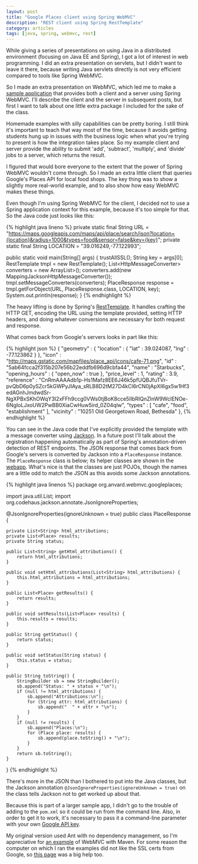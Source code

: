 ```yaml
---
layout: post
title: "Google Places client using Spring WebMVC"
description: "REST client using Spring RestTemplate"
category: articles
tags: [java, spring, webmvc, rest]
---
```


While giving a series of presentations on using Java in a distributed environment
(focusing on Java EE and Spring), I got a lot of interest in web programming. I
did an extra presentation on servlets, but I didn't want to leave it there, because
writing Java servlets directly is not very efficient compared to tools like Spring
WebMVC.

So I made an extra presentation on WebMVC, which led me to make a [sample application][webapp]
that provides both a client and a server using Spring WebMVC. I'll describe the
client and the server in subsequent posts, but first I want to talk about one
little extra package I included for the sake of the class.

Homemade examples with silly capabilities can be pretty boring. I still think it's
important to teach that way most of the time, because it avoids getting students hung
up in issues with the business logic when what you're trying to present is how the
integration takes place. So my example client and server provide the ability to submit
'add', 'subtract', 'multiply', and 'divide' jobs to a server, which returns the result.

I figured that would bore everyone to the extent that the power of Spring WebMVC wouldn't
come through. So I made an extra little client that queries Google's Places API for local
food shops. The key thing was to show a slightly more real-world example, and to also
show how easy WebMVC makes these things.

Even though I'm using Spring WebMVC for the client, I decided not to use a Spring
application context for this example, because it's too simple for that. So the
Java code just looks like this:

{% highlight java lineno %}
    private static final String URL = "https://maps.googleapis.com/maps/api/place/search/json?location={location}&radius=1000&types=food&sensor=false&key={key}";
    private static final String LOCATION = "39.016249,-77.122993";

public static void main(String[] args) {
    trustAllSSL();
    String key = args[0];
    RestTemplate tmpl = new RestTemplate();
    List<HttpMessageConverter<?>> converters = new ArrayList<HttpMessageConverter<?>>();
    converters.add(new MappingJacksonHttpMessageConverter());
    tmpl.setMessageConverters(converters);
    PlaceResponse response = tmpl.getForObject(URL, PlaceResponse.class,
            LOCATION, key);
    System.out.println(response);
}
{% endhighlight %}

The heavy lifting is done by Spring's [RestTemplate][]. It handles crafting the
HTTP GET, encoding the URL using the template provided, setting HTTP headers, and
doing whatever conversions are necessary for both request and response.

What comes back from Google's servers looks in part like this:

{% highlight json %}
    {
         "geometry" : {
            "location" : {
               "lat" : 39.024087,
               "lng" : -77.123862
            }
         },
         "icon" : "http://maps.gstatic.com/mapfiles/place_api/icons/cafe-71.png",
         "id" : "5ab64fcca2f315b207e56b22eddfb696d9cbfa44",
         "name" : "Starbucks",
         "opening_hours" : {
            "open_now" : true
         },
         "price_level" : 1,
         "rating" : 3.9,
         "reference" : "CnRmAAAAdb1p-Hs1Mafz8EE6J46k5pfUQBJfuTVr-pvQbD6p0ySZcr5kGWPyJIAya_sRLB8D2tM27D4kCl6rCN0jApXI6gx5w1Hf3edAGnhJmdwdSr-NgXPBxSKhOWqY3I2xFFh9ccg0VWs0tjBoK8cce5IIbRIQnZInW9WcIENOe-6NgIoLJxoUW2PwBB0XiaCwHuw5ird_0Z04qlw",
         "types" : [ "cafe", "food", "establishment" ],
         "vicinity" : "10251 Old Georgetown Road, Bethesda"
      },
{% endhighlight %}

You can see in the Java code that I've explicitly provided the template with a
message converter using [Jackson][]. In a future post I'll talk about the
registration happening automatically as part of Spring's annotation-driven
detection of REST endpoints.  The JSON response that comes back from Google's
servers is converted by Jackson into a `PlaceResponse` instance. The
`PlaceResponse` class is below; its helper classes are shown in the [webapp][].
What's nice is that the classes are just POJOs, though the names are a little
odd to match the JSON as this avoids some Jackson annotations.

{% highlight java linenos %}
package org.anvard.webmvc.googleplaces;

import java.util.List;
import org.codehaus.jackson.annotate.JsonIgnoreProperties;

@JsonIgnoreProperties(ignoreUnknown = true)
public class PlaceResponse {

    private List<String> html_attributions;
    private List<Place> results;
    private String status;
    
    public List<String> getHtml_attributions() {
        return html_attributions;
    }
    
    public void setHtml_attributions(List<String> html_attributions) {
        this.html_attributions = html_attributions;
    }

    public List<Place> getResults() {
        return results;
    }
    
    public void setResults(List<Place> results) {
        this.results = results;
    }
    
    public String getStatus() {
        return status;
    }
    
    public void setStatus(String status) {
        this.status = status;
    }
    
    public String toString() {
        StringBuilder sb = new StringBuilder();
        sb.append("Status: " + status + "\n");
        if (null != html_attributions) {
            sb.append("Attributions:\n");
            for (String attr: html_attributions) {
                sb.append("  " + attr + "\n");
            }
        }
        if (null != results) {
            sb.append("Places:\n");
            for (Place place: results) {
                sb.append(place.toString() + "\n");
            }
        }
        return sb.toString();
    }
}
{% endhighlight %}

There's more in the JSON than I bothered to put into the Java classes, but
the Jackson annotation `@JsonIgnoreProperties(ignoreUnknown = true)` on the
class tells Jackson not to get worked up about that.

Because this is part of a larger sample app, I didn't go to the trouble of adding
to the `pom.xml` so it could be run from the command line. Also, in order to get
it to work, it's necessary to pass it a command-line parameter with your own 
[Google API key][gapi].

My original version used Ant with no dependency management, so I'm appreciative for
[an example][maven] of WebMVC with Maven. For some reason the computer on which I ran
the examples did not like the SSL certs from Google, so [this page][ssl] was a big help
too.

[maven]:http://www.mkyong.com/maven/how-to-create-a-web-application-project-with-maven
[ssl]:http://raymondhlee.wordpress.com/2012/07/28/using-spring-resttemplate-to-consume-restful-webservice
[webapp]:https://github.com/AlanHohn/webmvc
[jackson]:http://jackson.codehaus.org/
[resttemplate]:http://static.springsource.org/spring/docs/3.0.x/javadoc-api/org/springframework/web/client/RestTemplate.html
[gapi]:https://developers.google.com/api-client-library/python/guide/aaa_apikeys


